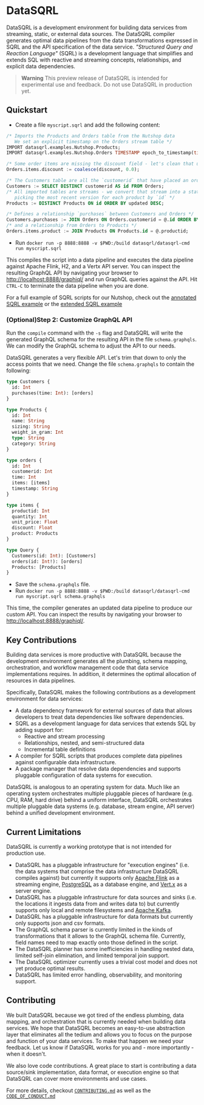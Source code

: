 # DataSQRL

DataSQRL is a development environment for building data services from streaming, static, or external data sources. The DataSQRL compiler generates optimal data pipelines from the data transformations expressed in SQRL and the API specification of the data service. *"Structured Query and Reaction Language"* (SQRL) is a development language that simplifies and extends SQL with reactive and streaming concepts, relationships, and explicit data dependencies.

> **Warning**
> This preview release of DataSQRL is intended for experimental use and feedback. Do not use DataSQRL in production yet.

## Quickstart

- Create a file `myscript.sqrl` and add the following content:
```sql
/* Imports the Products and Orders table from the Nutshop data
   We set an explicit timestamp on the Orders stream table */
IMPORT datasqrl.examples.Nutshop.Products;
IMPORT datasqrl.examples.Nutshop.Orders TIMESTAMP epoch_to_timestamp(time/1000) AS timestamp;

/* Some order items are missing the discount field - let's clean that up */
Orders.items.discount := coalesce(discount, 0.0);

/* The Customers table are all the `customerid` that have placed an order */
Customers := SELECT DISTINCT customerid AS id FROM Orders;
/* All imported tables are streams - we convert that stream into a state table by
   picking the most recent version for each product by `id` */
Products := DISTINCT Products ON id ORDER BY updated DESC;

/* Defines a relationship `purchases` between Customers and Orders */
Customers.purchases := JOIN Orders ON Orders.customerid = @.id ORDER BY Orders.time DESC;
/* and a relationship from Orders to Products */
Orders.items.product := JOIN Products ON Products.id = @.productid;
```
- Run `docker run -p 8888:8888 -v $PWD:/build datasqrl/datasqrl-cmd run myscript.sqrl` 

This compiles the script into a data pipeline and executes the data pipeline against Apache Flink, H2, and a Vertx API server. You can inspect the resulting GraphQL API by navigating your browser to [http://localhost:8888/graphiql/](http://localhost:8888/graphiql/) and run GraphQL queries against the API. Hit `CTRL-C` to terminate the data pipeline when you are done. 

For a full example of SQRL scripts for our Nutshop, check out the [annotated SQRL example](sqrl-examples/nutshop/customer360/nutshopv1-small.sqrl) or the [extended SQRL example](sqrl-examples/nutshop/customer360/nutshopv2-small.sqrl)

### (Optional)Step 2: Customize GraphQL API

Run the `compile` command with the `-s` flag and DataSQRL will write the generated GraphQL schema for the resulting API in the file `schema.graphqls`. We can modify the GraphQL schema to adjust the API to our needs.

DataSQRL generates a very flexible API. Let's trim that down to only the access points that we need. Change the file `schema.graphqls` to contain the following:
```graphql
type Customers {
  id: Int
  purchases(time: Int): [orders]
}

type Products {
  id: Int
  name: String
  sizing: String
  weight_in_gram: Int
  type: String
  category: String
}

type orders {
  id: Int
  customerid: Int
  time: Int
  items: [items]
  timestamp: String
}

type items {
  productid: Int
  quantity: Int
  unit_price: Float
  discount: Float
  product: Products
}

type Query {
  Customers(id: Int): [Customers]
  orders(id: Int!): [orders]
  Products: [Products]
}
```

- Save the `schema.graphqls` file.
- Run `docker run -p 8888:8888 -v $PWD:/build datasqrl/datasqrl-cmd run myscript.sqrl schema.graphqls`

This time, the compiler generates an updated data pipeline to produce our custom API. You can inspect the results by navigating your browser to [http://localhost:8888/graphiql/](http://localhost:8888/graphiql/).

## Key Contributions

Building data services is more productive with DataSQRL because the development environment generates all the plumbing, schema mapping, orchestration, and workflow management code that data service implementations requires. In addition, it determines the optimal allocation of resources in data pipelines.

Specifically, DataSQRL makes the following contributions as a development environment for data services:

- A data dependency framework for external sources of data that allows developers to treat data dependencies like software dependencies.
- SQRL as a development language for data services that extends SQL by adding support for:
  - Reactive and stream processing
  - Relationships, nested, and semi-structured data
  - Incremental table definitions
- A compiler for SQRL scripts that produces complete data pipelines against configurable data infrastructure.
- A package manager that resolve data dependencies and supports pluggable configuration of data systems for execution.

DataSQRL is analogous to an operating system for data. Much like an operating system orchestrates multiple pluggable pieces of hardware (e.g. CPU, RAM, hard drive) behind a uniform interface, DataSQRL orchestrates multiple pluggable data systems (e.g. database, stream engine, API server) behind a unified development environment.

## Current Limitations

DataSQRL is currently a working prototype that is not intended for production use. 

- DataSQRL has a pluggable infrastructure for "execution engines" (i.e. the data systems that comprise the data infrastructure DataSQRL compiles against) but currently it supports only [Apache Flink](https://flink.apache.org/) as a streaming engine, [PostgreSQL](https://www.postgresql.org/) as a database engine, and [Vert.x](https://vertx.io/) as a server engine.
- DataSQRL has a pluggable infrastructure for data sources and sinks (i.e. the locations it ingests data from and writes data to) but currently supports only local and remote filesystems and [Apache Kafka](https://kafka.apache.org/).
- DataSQRL has a pluggable infrastructure for data formats but currently only supports json and csv formats.
- The GraphQL schema parser is currently limited in the kinds of transformations that it allows to the GraphQL schema file. Currently, field names need to map exactly onto those defined in the script.
- The DataSQRL planner has some inefficiencies in handling nested data, limited self-join elimination, and limited temporal join support.
- The DataSQRL optimizer currently uses a trivial cost model and does not yet produce optimal results.
- DataSQRL has limited error handling, observability, and monitoring support.

## Contributing

We built DataSQRL because we got tired of the endless plumbing, data mapping, and orchestration that is currently needed when building data services. We hope that DataSQRL becomes an easy-to-use abstraction layer that eliminates all the tedium and allows you to focus on the purpose and function of your data services. To make that happen we need your feedback. Let us know if DataSQRL works for you and - more importantly - when it doesn't.

We also love code contributions. A great place to start is contributing a data source/sink implementation, data format, or execution engine so that DataSQRL can cover more environments and use cases.

For more details, checkout [`CONTRIBUTING.md`](CONTRIBUTING.md) as well as the [`CODE_OF_CONDUCT.md`](CODE_OF_CONDUCT.md)

